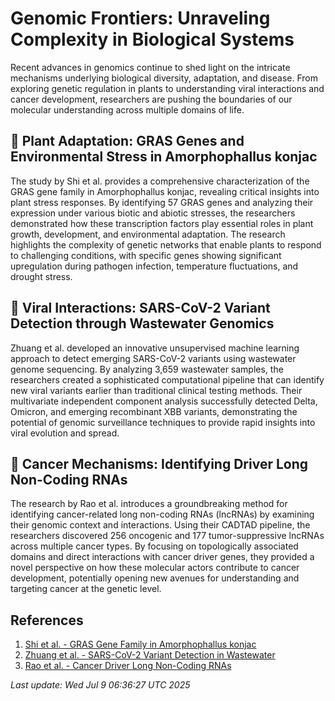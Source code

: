 # Genomic Frontiers: Unraveling Complexity in Biological Systems

Recent advances in genomics continue to shed light on the intricate mechanisms underlying biological diversity, adaptation, and disease. From exploring genetic regulation in plants to understanding viral interactions and cancer development, researchers are pushing the boundaries of our molecular understanding across multiple domains of life.

## 🌱 Plant Adaptation: GRAS Genes and Environmental Stress in Amorphophallus konjac

The study by Shi et al. provides a comprehensive characterization of the GRAS gene family in Amorphophallus konjac, revealing critical insights into plant stress responses. By identifying 57 GRAS genes and analyzing their expression under various biotic and abiotic stresses, the researchers demonstrated how these transcription factors play essential roles in plant growth, development, and environmental adaptation. The research highlights the complexity of genetic networks that enable plants to respond to challenging conditions, with specific genes showing significant upregulation during pathogen infection, temperature fluctuations, and drought stress.

## 🦠 Viral Interactions: SARS-CoV-2 Variant Detection through Wastewater Genomics

Zhuang et al. developed an innovative unsupervised machine learning approach to detect emerging SARS-CoV-2 variants using wastewater genome sequencing. By analyzing 3,659 wastewater samples, the researchers created a sophisticated computational pipeline that can identify new viral variants earlier than traditional clinical testing methods. Their multivariate independent component analysis successfully detected Delta, Omicron, and emerging recombinant XBB variants, demonstrating the potential of genomic surveillance techniques to provide rapid insights into viral evolution and spread.

## 🧬 Cancer Mechanisms: Identifying Driver Long Non-Coding RNAs

The research by Rao et al. introduces a groundbreaking method for identifying cancer-related long non-coding RNAs (lncRNAs) by examining their genomic context and interactions. Using their CADTAD pipeline, the researchers discovered 256 oncogenic and 177 tumor-suppressive lncRNAs across multiple cancer types. By focusing on topologically associated domains and direct interactions with cancer driver genes, they provided a novel perspective on how these molecular actors contribute to cancer development, potentially opening new avenues for understanding and targeting cancer at the genetic level.

## References

1. [Shi et al. - GRAS Gene Family in Amorphophallus konjac](https://pubmed.ncbi.nlm.nih.gov/40629278/)
2. [Zhuang et al. - SARS-CoV-2 Variant Detection in Wastewater](https://pubmed.ncbi.nlm.nih.gov/40623990/)
3. [Rao et al. - Cancer Driver Long Non-Coding RNAs](https://pubmed.ncbi.nlm.nih.gov/40425316/)

*Last update: Wed Jul  9 06:36:27 UTC 2025*
